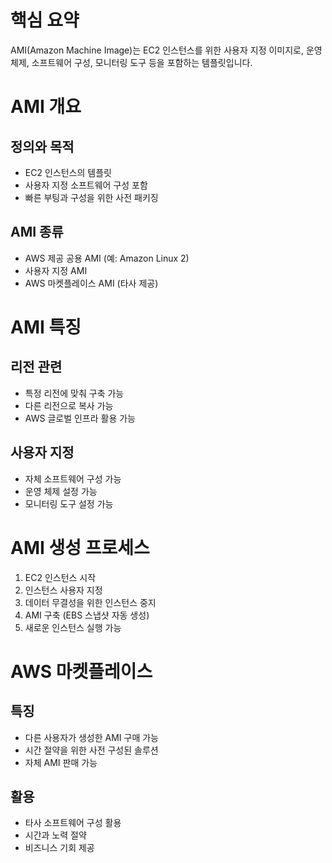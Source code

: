 # 핵심 요약

AMI(Amazon Machine Image)는 EC2 인스턴스를 위한 사용자 지정 이미지로, 운영체제, 소프트웨어 구성, 모니터링 도구 등을 포함하는 템플릿입니다.

# AMI 개요

## 정의와 목적

- EC2 인스턴스의 템플릿
- 사용자 지정 소프트웨어 구성 포함
- 빠른 부팅과 구성을 위한 사전 패키징

## AMI 종류

- AWS 제공 공용 AMI (예: Amazon Linux 2)
- 사용자 지정 AMI
- AWS 마켓플레이스 AMI (타사 제공)

# AMI 특징

## 리전 관련

- 특정 리전에 맞춰 구축 가능
- 다른 리전으로 복사 가능
- AWS 글로벌 인프라 활용 가능

## 사용자 지정

- 자체 소프트웨어 구성 가능
- 운영 체제 설정 가능
- 모니터링 도구 설정 가능

# AMI 생성 프로세스

1. EC2 인스턴스 시작
2. 인스턴스 사용자 지정
3. 데이터 무결성을 위한 인스턴스 중지
4. AMI 구축 (EBS 스냅샷 자동 생성)
5. 새로운 인스턴스 실행 가능

# AWS 마켓플레이스

## 특징

- 다른 사용자가 생성한 AMI 구매 가능
- 시간 절약을 위한 사전 구성된 솔루션
- 자체 AMI 판매 가능

## 활용

- 타사 소프트웨어 구성 활용
- 시간과 노력 절약
- 비즈니스 기회 제공
